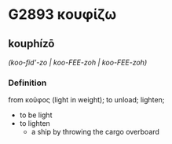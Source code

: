 # G2893 κουφίζω

## kouphízō

_(koo-fid'-zo | koo-FEE-zoh | koo-FEE-zoh)_

### Definition

from κοῦφος (light in weight); to unload; lighten; 

- to be light
- to lighten
  - a ship by throwing the cargo overboard
